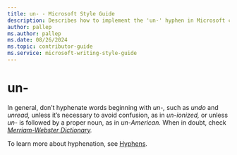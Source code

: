 ```yaml
---
title: un- - Microsoft Style Guide
description: Describes how to implement the 'un-' hyphen in Microsoft content and provides a link to the Hyphens topic.
author: pallep
ms.author: pallep
ms.date: 08/26/2024
ms.topic: contributor-guide
ms.service: microsoft-writing-style-guide
---
```


# un-

In general, don’t hyphenate words beginning with *un-,* such as *undo* and *unread,* unless it’s necessary to avoid confusion, as in *un-ionized,* or unless *un-* is followed by a proper noun, as in *un-American.* When in doubt, check *[Merriam-Webster Dictionary](https://merriam-webster.com/).*

To learn more about hyphenation, see [Hyphens](~/punctuation/dashes-hyphens/hyphens.md).
